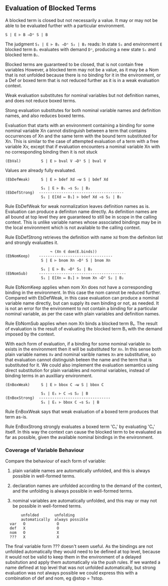 
## Evaluation of Blocked Terms
A blocked term is closed but not necessarily a value. It may or may not be able
to be evaluated further with a particular environment.

```
S | E ⊢ B ⇒Dⁿ S | B
```
The judgment `S₁ | E ⊢ B₁ ⇒Dⁿ S₂ | B₂` reads:
In state `S₁` and environment `E` blocked term `B₁` evaluates with demand `Dⁿ`,
producing a new state `S₁` and blocked term `B₂`.

Blocked terms are guaranteed to be closed, that is not contain free variables
However, a blocked term may not be a value, as it may be a Nom that is not unfolded
because there is no binding for it in the environment, or a Def or boxed term that
is not reduced further as it is in a weak evaluation context.

Weak evaluation substitutes for nominal variables but not definition names,
and does not reduce boxed terms.

Stong evaluation substitutes for both nominal variable names and definition names,
and also reduces boxed terms.

Evaluation that starts with an environment containing a binding for some nominal
variable Xn cannot distinguish between a term that contains occurrences of Xn
and the same term with the bound term substituted for Xn. This is similar to the
case of attempted evaluation of a term with a free variable Xv, except that if
evaluation encounters a nominal variable Xn with no corresponding binding then
it is not stuck


```
(EbVal)         S | E ⊢ bval V ⇒D¹ S | bval V
```
Values are already fully evaluated.


```
(EbDefWeak)     S | E ⊢ bdef Xd ⇒w S | bdef Xd

                S₁ | E ⊢ B₁ ⇒s S₂ | B₂
(EbDefStrong)  --------------------------------------
                S₁ | E[Xd ↦ B₁] ⊢ bdef Xd ⇒s S₂ | B₂
```
Rule EbDefWeak for weak normalization leaves definition names as is.
Evaluation can produce a definiton name directly. As definition names are
all bound at top level they are guaranteed to still be in scope in the calling
context. This is unlike variable names whose associated bindings may be in the
local environment which is not available to the calling context.

Rule EbDefStrong retrieves the definition with name `Xd` from the definiton
list and strongly evaluattes it.


```
                    ¬ (Xn ∈ dom(E.binds))
(EbNomKeep)    ---------------------------------
                S | E ⊢ bnom Xn ⇒D¹ S | bnom Xn

                S₁ | E ⊢ B₁ ⇒D¹ S₂ | B₂
(EbNomSub)     ---------------------------------------
                S₁ | E[Xn ↦ B₁] ⊢ bnom Xn ⇒D¹ S₂ | B₂
```
Rule EbNomKeep applies when nom Xn does not have a corresponding binding in
the environment. In this case the nom cannot be reduced further. Compared with
EbDefWeak, in this case evaluation can produce a nominal variable name directly,
but can supply its own binding or not, as needed. It is not an error for the
environment to not contain a binding for a particular nominal variable, as
per the case with plain variables and definition names.

Rule EbNomSub applies when nom Xn binds a blocked term B₁. The result of
evaluation is the result of evaluating the blocked term B₁ with the demand
imposed by the context.

With each form of evaluation, if a binding for some nominal variable `Xn` exists
in the environment then it will be substituted for `Xn`. In this sense both plain
variable names `Xv` and nominal varible names `Xn` are substitutive, so that
evaluation cannot distinguish beteen the name and the term that is substituted
for it. We could also implement the evaluation semantics using direct substitution
for plain variables and nominal variables, instead of binding terms in an
auxilliary environment.


```
(EnBoxWeak)     S | E ⊢ bbox C ⇒w S | bbox C

                S₁ | E₁ ⊢ C ⇒s S₂ | B
(EnBoxStrong)  --------------------------------
                S₁ | E₁ ⊢ bbox C ⇒s S₂ | B
```
Rule EnBoxWeak says that weak evaluation of a boxed term produces that term as-is.

Rule EnBoxStrong strongly evaluates a boxed term 'C₁' by evaluating 'C₁' itself.
In this way the context can cause the blocked term to be evaluated as far as
possible, given the available nominal bindings in the environment.



### Coverage of Variable Behaviour
Compare the behaviour of each form of variable:
 1) plain variable names are automatically unfolded,
    and this is always possible in well-formed terms.

 2) declaration names are unfolded according to the demand of the context,
    and the unfolding is always possible in well-formed terms.

 3) nominal variables are automatically unfolded,
    and this may or may not be possible in well-formed terms.

```
       unfolded       unfolding
       automatically  always possible
  var   O              O
  def   X              O
  nom   O              X
  ???   X              X
```
The final variable form ??? doesn't seem useful. As the bindings are
not unfolded automatically they would need to be defined at top level,
because it would not be valid to keep them in the environment of a
delayed subsitution and apply them automatically via the push rules.
If we wanted a name defined at top level that was not unfolded automatically,
but strong evaluation was not always possible we could express this with
a combination of def and nom, eg @stop = ?stop.





